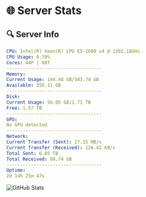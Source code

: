 # 🌐 Server Stats
## 🔍 Server Info
```yaml
CPU: Intel(R) Xeon(R) CPU E5-2699 v4 @ 1302.18GHz
CPU Usage: 0.70%
Cores: 44P | 88T
-----------------------------------
Memory:
Current Usage: 144.48 GB/503.74 GB
Available: 356.11 GB
-----------------------------------
Disk:
Current Usage: 56.05 GB/1.71 TB
Free: 1.57 TB
-----------------------------------
GPU:
No GPU detected
-----------------------------------
Network:
Current Transfer (Sent): 27.15 MB/s
Current Transfer (Received): 126.42 KB/s
Total Sent: 6.05 TB
Total Received: 68.74 GB
-----------------------------------
Uptime:
2d 14h 25m 47s
```
![GitHub Stats](https://img.shields.io/badge/Updated-2025-03-10_11:48:36-blue)